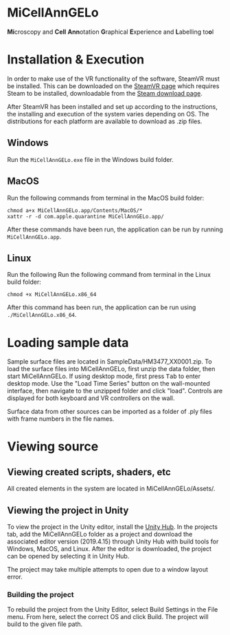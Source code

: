 # MiCellAnnGELo

**Mi**croscopy and **Cell** **Ann**otation **G**raphical **E**xperience and **L**abelling to**o**l

# Installation & Execution

In order to make use of the VR functionality of the software, SteamVR must be installed.
This can be downloaded on the 
[SteamVR page](https://store.steampowered.com/app/250820/SteamVR/)
which requires Steam to be installed, downloadable from the 
[Steam download page](https://store.steampowered.com/about/).

After SteamVR has been installed and set up according to the instructions,
the installing and execution of the system varies depending on OS.
The distributions for each platform are available to download as .zip files.

## Windows

Run the `MiCellAnnGELo.exe` file in the Windows build folder.

## MacOS

Run the following commands from terminal in the MacOS build folder:
```
chmod a+x MiCellAnnGELo.app/Contents/MacOS/*
xattr -r -d com.apple.quarantine MiCellAnnGELo.app/
```

After these commands have been run, the application can be run by running `MiCellAnnGELo.app`.

## Linux

Run the following Run the following command from terminal in the Linux build folder:
```
chmod +x MiCellAnnGELo.x86_64
```

After this command has been run, the application can be run using `./MiCellAnnGELo.x86_64`.

# Loading sample data

Sample surface files are located in SampleData/HM3477_XX0001.zip.
To load the surface files into MiCellAnnGELo, first unzip the data folder, then start MiCellAnnGELo.
If using desktop mode, first press <kbd>Tab</kbd> to enter desktop mode.
Use the "Load Time Series" button on the wall-mounted interface, then navigate to the unzipped folder and click "load".
Controls are displayed for both keyboard and VR controllers on the wall.

Surface data from other sources can be imported as a folder of .ply files with frame numbers in the file names.

# Viewing source

## Viewing created scripts, shaders, etc

All created elements in the system are located in MiCellAnnGELo/Assets/.

## Viewing the project in Unity

To view the project in the Unity editor, install the [Unity Hub](https://store.unity.com/#plans-individual). In the projects tab, add the MiCellAnnGELo folder as a project and download the associated editor version (2019.4.15) through Unity Hub with build tools for Windows, MacOS, and Linux. After the editor is downloaded, the project can be opened by selecting it in Unity Hub.

The project may take multiple attempts to open due to a window layout error.

### Building the project

To rebuild the project from the Unity Editor, select Build Settings in the File menu. From here, select the correct OS and click Build. The project will build to the given file path.
